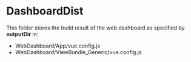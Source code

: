 
# DashboardDist

This folder stores the build result of the web dashboard as specified by **outputDir** in:

* WebDashboard/App/vue.config.js
* WebDashboard/ViewBundle_Generic/vue.config.js